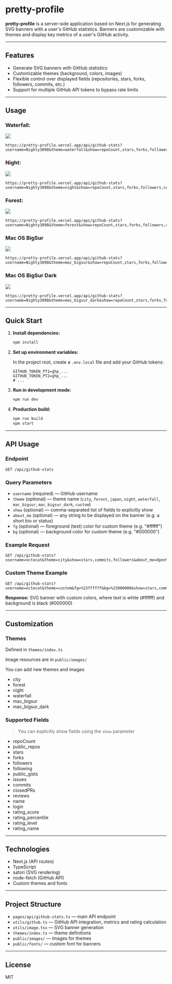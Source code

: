 # pretty-profile

**pretty-profile** is a server-side application based on Next.js for generating SVG banners with a user's GitHub statistics. Banners are customizable with themes and display key metrics of a user's GitHub activity.

---

## Features

- Generate SVG banners with GitHub statistics
- Customizable themes (background, colors, images)
- Flexible control over displayed fields (repositories, stars, forks, followers, commits, etc.)
- Support for multiple GitHub API tokens to bypass rate limits

---

## Usage

### Waterfall:

![](https://pretty-profile.vercel.app/api/github-stats?username=Nighty3098&theme=waterfall&show=repoCount,stars,forks,followers,commits,closedPRs)

```
https://pretty-profile.vercel.app/api/github-stats?username=Nighty3098&theme=waterfall&show=repoCount,stars,forks,followers,commits,closedPRs
```

### Night:

![](https://pretty-profile.vercel.app/api/github-stats?username=Nighty3098&theme=night&show=repoCount,stars,forks,followers,commits,closedPRs)

```
https://pretty-profile.vercel.app/api/github-stats?username=Nighty3098&theme=night&show=repoCount,stars,forks,followers,commits,closedPRs
```

### Forest:

![](https://pretty-profile.vercel.app/api/github-stats?username=Nighty3098&theme=forest&show=repoCount,stars,forks,followers,commits,closedPRs)

```
https://pretty-profile.vercel.app/api/github-stats?username=Nighty3098&theme=forest&show=repoCount,stars,forks,followers,commits,closedPRs
```

### Mac OS BigSur

![](https://pretty-profile.vercel.app/api/github-stats?username=Nighty3098&theme=mac_bigsur&show=repoCount,stars,forks,followers,commits,closedPRs)

```
https://pretty-profile.vercel.app/api/github-stats?username=Nighty3098&theme=mac_bigsur&show=repoCount,stars,forks,followers,commits,closedPRs
```

### Mac OS BigSur Dark

![](https://pretty-profile.vercel.app/api/github-stats?username=Nighty3098&theme=mac_bigsur_dark&show=repoCount,stars,forks,followers,commits,closedPRs)

```
https://pretty-profile.vercel.app/api/github-stats?username=Nighty3098&theme=mac_bigsur_dark&show=repoCount,stars,forks,followers,commits,closedPRs
```

---

## Quick Start

1. **Install dependencies:**

   ```bash
   npm install
   ```

2. **Set up environment variables:**

   In the project root, create a `.env.local` file and add your GitHub tokens:

   ```env
   GITHUB_TOKEN_PT1=ghp_...
   GITHUB_TOKEN_PT2=ghp_...
   # ...
   ```

3. **Run in development mode:**

   ```bash
   npm run dev
   ```

4. **Production build:**

   ```bash
   npm run build
   npm start
   ```

---

## API Usage

### Endpoint

```
GET /api/github-stats
```

### Query Parameters

- `username` (required) — GitHub username
- `theme` (optional) — theme name (`city`, `forest`, `japan`, `night`, `waterfall`, `mac_bigsur`, `mac_bigsur_dark`, `custom`)
- `show` (optional) — comma-separated list of fields to explicitly show
- `about_me` (optional) — any string to be displayed on the banner (e.g. a short bio or status)
- `fg` (optional) — foreground (text) color for custom theme (e.g. "#ffffff")
- `bg` (optional) — background color for custom theme (e.g. "#000000")

### Example Request

```
GET /api/github-stats?username=octocat&theme=city&show=stars,commits,followers&about_me=Open%20Source%20Enthusiast
```

### Custom Theme Example

```
GET /api/github-stats?username=octocat&theme=custom&fg=%23ffffff&bg=%23000000&show=stars,commits,followers
```

**Response:** SVG banner with custom colors, where text is white (#ffffff) and background is black (#000000)

---

## Customization

### Themes

Defined in `themes/index.ts`

Image resources are in `public/images/`

You can add new themes and images

- city
- forest
- night
- waterfall
- mac_bigsur
- mac_bigsur_dark

### Supported Fields

> You can explicitly show fields using the `show` parameter

- repoCount
- public_repos
- stars
- forks
- followers
- following
- public_gists
- issues
- commits
- closedPRs
- reviews
- name
- login
- rating_score
- rating_percentile
- rating_level
- rating_name

---

## Technologies

- Next.js (API routes)
- TypeScript
- satori (SVG rendering)
- node-fetch (GitHub API)
- Custom themes and fonts

---

## Project Structure

- `pages/api/github-stats.ts` — main API endpoint
- `utils/github.ts` — GitHub API integration, metrics and rating calculation
- `utils/image.tsx` — SVG banner generation
- `themes/index.ts` — theme definitions
- `public/images/` — images for themes
- `public/fonts/` — custom font for banners

---

## License

MIT
